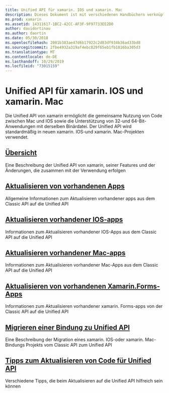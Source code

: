 ```yaml
---
title: Unified API für xamarin. IOS und xamarin. Mac
description: Dieses Dokument ist mit verschiedenen Handbüchern verknüpft, in denen die Unified API von xamarin beschrieben wird. Verknüpfter Inhalt bietet einen Überblick über die Unified API und erläutert, wie vorhandene Projekte migriert werden.
ms.prod: xamarin
ms.assetid: 14311617-1BC2-42CC-AF3F-9F97733EE2D0
author: davidortinau
ms.author: daortin
ms.date: 05/30/2018
ms.openlocfilehash: 2081b383ae47d6b17922c2d83df934b36ad33bd8
ms.sourcegitcommit: 2fbe4932a319af4ebc829f65eb1fb1816ba305d3
ms.translationtype: MT
ms.contentlocale: de-DE
ms.lasthandoff: 10/29/2019
ms.locfileid: "73015159"
---
```

# <a name="unified-api-for-xamarinios-and-xamarinmac"></a>Unified API für xamarin. IOS und xamarin. Mac

Die Unified API von xamarin ermöglicht die gemeinsame Nutzung von Code zwischen Mac und IOS sowie die Unterstützung von 32-und 64-Bit-Anwendungen mit derselben Binärdatei. Der Unified API wird standardmäßig in neuen xamarin. IOS-und xamarin. Mac-Projekten verwendet.

## <a name="overviewoverviewmd"></a>[Übersicht](overview.md)

Eine Beschreibung der Unified API von xamarin, seiner Features und der Änderungen, die zusammen mit der Verwendung erfolgen

## <a name="update-existing-appsupdating-appsmd"></a>[Aktualisieren von vorhandenen Apps](updating-apps.md)

Allgemeine Informationen zum Aktualisieren vorhandener apps aus dem Classic API auf die Unified API

## <a name="updating-existing-ios-appsupdating-ios-appsmd"></a>[Aktualisieren vorhandener IOS-apps](updating-ios-apps.md)

Informationen zum Aktualisieren vorhandener IOS-Apps aus dem Classic API auf die Unified API

## <a name="updating-existing-mac-appsupdating-mac-appsmd"></a>[Aktualisieren vorhandener Mac-apps](updating-mac-apps.md)

Informationen zum Aktualisieren vorhandener Mac-Apps aus dem Classic API auf die Unified API

## <a name="update-existing-xamarinforms-appsupdating-xamarin-forms-appsmd"></a>[Aktualisieren von vorhandenen Xamarin.Forms-Apps](updating-xamarin-forms-apps.md)

Informationen zum Aktualisieren vorhandener xamarin. Forms-apps von der Classic API auf die Unified API

## <a name="migrating-a-binding-to-the-unified-apiupdate-bindingmd"></a>[Migrieren einer Bindung zu Unified API](update-binding.md)

Eine Beschreibung der Migration eines xamarin. IOS-oder xamarin. Mac-Bindungs Projekts vom Classic API zum Unified API

## <a name="tips-for-updating-code-to-the-unified-apiupdating-tipsmd"></a>[Tipps zum Aktualisieren von Code für Unified API](updating-tips.md)

Verschiedene Tipps, die beim Aktualisieren auf die Unified API hilfreich sein können
